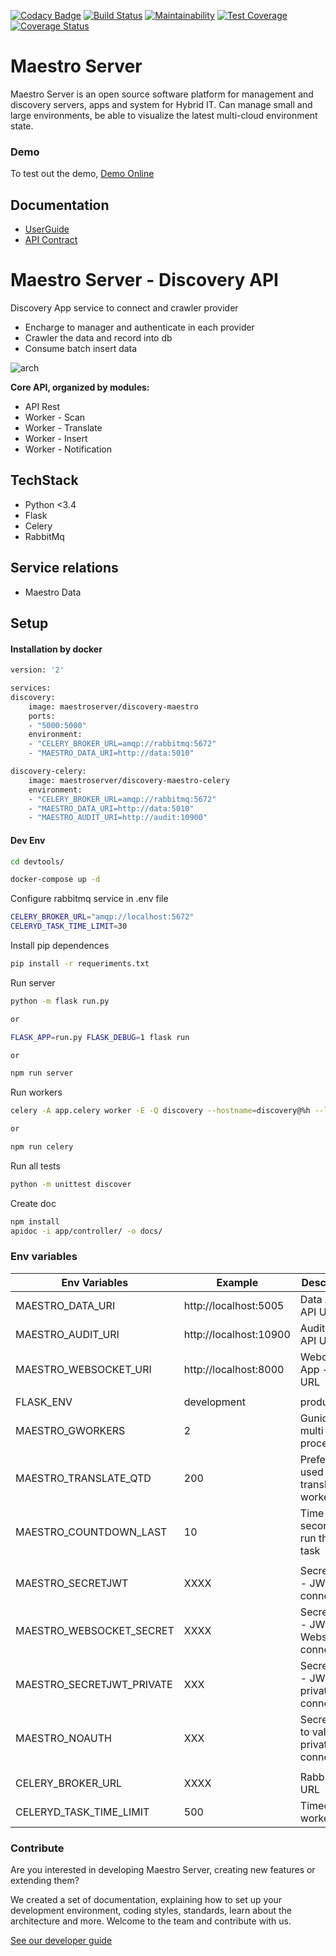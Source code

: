 [![Codacy Badge](https://api.codacy.com/project/badge/Grade/105fc88179e640d3b7433d24dec6d644)](https://www.codacy.com/app/maestro/discovery-api?utm_source=github.com&amp;utm_medium=referral&amp;utm_content=maestro-server/discovery-api&amp;utm_campaign=Badge_Grade)
[![Build Status](https://travis-ci.org/maestro-server/discovery-api.svg?branch=master)](https://travis-ci.org/maestro-server/discovery-api) 
[![Maintainability](https://api.codeclimate.com/v1/badges/082edc45c4509b79f751/maintainability)](https://codeclimate.com/github/maestro-server/discovery-api/maintainability)
[![Test Coverage](https://api.codeclimate.com/v1/badges/082edc45c4509b79f751/test_coverage)](https://codeclimate.com/github/maestro-server/discovery-api/test_coverage)
[![Coverage Status](https://coveralls.io/repos/github/maestro-server/discovery-api/badge.svg?branch=master)](https://coveralls.io/github/maestro-server/discovery-api?branch=master)

# Maestro Server #

Maestro Server is an open source software platform for management and discovery servers, apps and system for Hybrid IT. Can manage small and large environments, be able to visualize the latest multi-cloud environment state.

### Demo ###
To test out the demo, [Demo Online](http://demo.maestroserver.io "Demo Online")

## Documentation ##
* [UserGuide](http://docs.maestroserver.io/en/latest/userguide/cloud_inventory/inventory.html "User Guide")
* [API Contract](https://maestro-server.github.io/discovery-api/ "API Contract")

# Maestro Server - Discovery API #

Discovery App service to connect and crawler provider

- Encharge to manager and authenticate in each provider
- Crawler the data and record into db
- Consume batch insert data

![arch](http://docs.maestroserver.io/en/latest/_images/discovery.png)

**Core API, organized by modules:**

* API Rest
* Worker - Scan
* Worker - Translate
* Worker - Insert
* Worker - Notification

## TechStack ##
* Python <3.4
* Flask
* Celery
* RabbitMq

## Service relations ##
* Maestro Data

## Setup #

#### Installation by docker ####

```bash
version: '2'

services:
discovery:
    image: maestroserver/discovery-maestro
    ports:
    - "5000:5000"
    environment:
    - "CELERY_BROKER_URL=amqp://rabbitmq:5672"
    - "MAESTRO_DATA_URI=http://data:5010"

discovery-celery:
    image: maestroserver/discovery-maestro-celery
    environment:
    - "CELERY_BROKER_URL=amqp://rabbitmq:5672"
    - "MAESTRO_DATA_URI=http://data:5010"
    - "MAESTRO_AUDIT_URI=http://audit:10900"
```

#### Dev Env ####
```bash
cd devtools/

docker-compose up -d
```

Configure rabbitmq service in .env file

```bash
CELERY_BROKER_URL="amqp://localhost:5672"
CELERYD_TASK_TIME_LIMIT=30
```

Install pip dependences
```bash
pip install -r requeriments.txt
```

Run server
```bash
python -m flask run.py

or

FLASK_APP=run.py FLASK_DEBUG=1 flask run

or 

npm run server
```

Run workers
```bash
celery -A app.celery worker -E -Q discovery --hostname=discovery@%h --loglevel=info

or 

npm run celery
```

Run all tests 
```bash
python -m unittest discover
```

Create doc
```bash
npm install
apidoc -i app/controller/ -o docs/
```

### Env variables ###

| Env Variables                | Example                  | Description                                |
|------------------------------|--------------------------|--------------------------------------------|
| MAESTRO_DATA_URI             | http://localhost:5005    | Data App - API URL                         |
| MAESTRO_AUDIT_URI            | http://localhost:10900   | Audit App - API URL                        |
| MAESTRO_WEBSOCKET_URI        | http://localhost:8000    | Webosocket App - API URL                   |
|                              |                          |                                            |
| FLASK_ENV                    | development|production   |                                            | 
| MAESTRO_GWORKERS             | 2                        | Gunicorn multi process                     |
| MAESTRO_TRANSLATE_QTD        | 200                      | Prefetch used in translate worker          |
| MAESTRO_COUNTDOWN_LAST       | 10                       | Time in seconds to run the last task       |
|                              |                          |                                            |
| MAESTRO_SECRETJWT            | XXXX                     | Secret key - JWT for connections           |
| MAESTRO_WEBSOCKET_SECRET     | XXXX                     | Secret Key - JWT Websocket connections     |
| MAESTRO_SECRETJWT_PRIVATE    | XXX                      | Secret Key - JWT private connections       |
| MAESTRO_NOAUTH               | XXX                      | Secret Pass to validate private connections|
|                              |                          |                                            |
| CELERY_BROKER_URL            | XXXX                     | Rabbitmq URL                               |
| CELERYD_TASK_TIME_LIMIT      | 500                      | Timeout - worker                           |

### Contribute ###

Are you interested in developing Maestro Server, creating new features or extending them?

We created a set of documentation, explaining how to set up your development environment, coding styles, standards, learn about the architecture and more. Welcome to the team and contribute with us.

[See our developer guide](http://docs.maestroserver.io/en/latest/contrib.html)
